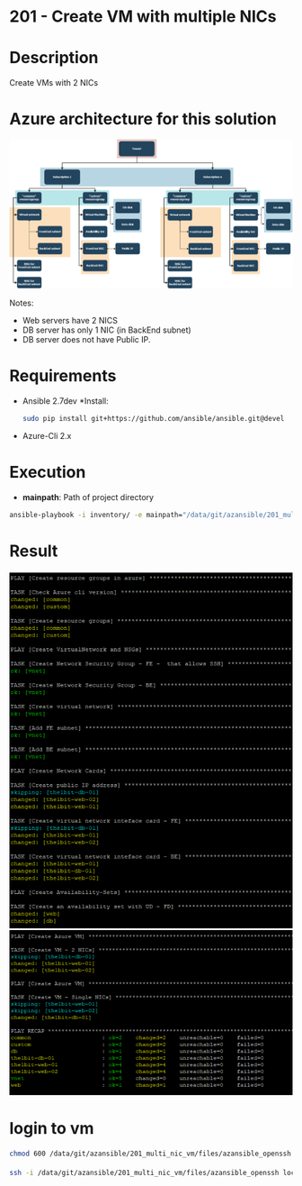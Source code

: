 201 - Create VM with multiple NICs
=== 

# Description

Create VMs with 2 NICs

# Azure architecture for this solution

![AzureArchitecture_201](/images/AzureArchitecture_201.png)

Notes:
* Web servers have 2 NICS
* DB server has only 1 NIC (in BackEnd subnet)
* DB server does not have Public IP.

# Requirements

* Ansible 2.7dev
	*Install: 

	``` bash
	sudo pip install git+https://github.com/ansible/ansible.git@devel
	```
* Azure-Cli 2.x

# Execution 

* **mainpath**: Path of project directory 

``` bash
ansible-playbook -i inventory/ -e mainpath="/data/git/azansible/201_multi_nic_vm" playbooks/main.yml
```

# Result
![Result Multi NICs VM 01](/images/multi_nic_vm_01.png)
![Result Multi NICs VM 02](/images/multi_nic_vm_02.png)


# login to vm


``` bash
chmod 600 /data/git/azansible/201_multi_nic_vm/files/azansible_openssh

ssh -i /data/git/azansible/201_multi_nic_vm/files/azansible_openssh localadmin@137.117.190.189
```


